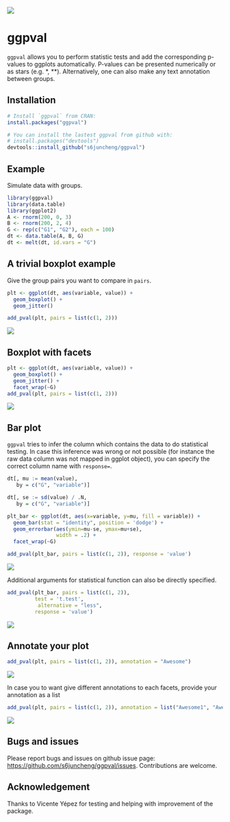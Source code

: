 <!-- README.md is generated from README.Rmd. Please edit that file -->

[![](https://cranlogs.r-pkg.org/badges/ggpval)](https://cran.r-project.org/package=ggpval)

ggpval
======

`ggpval` allows you to perform statistic tests and add the corresponding p-values to ggplots automatically. P-values can be presented numerically or as stars (e.g. \*, \*\*). Alternatively, one can also make any text annotation between groups.

Installation
------------

``` r
# Install `ggpval` from CRAN:
install.packages("ggpval")

# You can install the lastest ggpval from github with:
# install.packages("devtools")
devtools::install_github("s6juncheng/ggpval")
```

Example
-------

Simulate data with groups.

``` r
library(ggpval)
library(data.table)
library(ggplot2)
A <- rnorm(200, 0, 3)
B <- rnorm(200, 2, 4)
G <- rep(c("G1", "G2"), each = 100)
dt <- data.table(A, B, G)
dt <- melt(dt, id.vars = "G")
```

A trivial boxplot example
-------------------------

Give the group pairs you want to compare in `pairs`.

``` r
plt <- ggplot(dt, aes(variable, value)) +
  geom_boxplot() +
  geom_jitter()

add_pval(plt, pairs = list(c(1, 2)))
```

![](inst/image/README-unnamed-chunk-3-1.png)

Boxplot with facets
-------------------

``` r
plt <- ggplot(dt, aes(variable, value)) +
  geom_boxplot() +
  geom_jitter() +
  facet_wrap(~G)
add_pval(plt, pairs = list(c(1, 2)))
```

![](inst/image/README-unnamed-chunk-4-1.png)

Bar plot
--------

`ggpval` tries to infer the column which contains the data to do statistical testing. In case this inference was wrong or not possible (for instance the raw data column was not mapped in ggplot object), you can specify the correct column name with `response=`.

``` r
dt[, mu := mean(value),
   by = c("G", "variable")]

dt[, se := sd(value) / .N,
   by = c("G", "variable")]

plt_bar <- ggplot(dt, aes(x=variable, y=mu, fill = variable)) +
  geom_bar(stat = "identity", position = 'dodge') +
  geom_errorbar(aes(ymin=mu-se, ymax=mu+se),
                width = .2) +
  facet_wrap(~G)

add_pval(plt_bar, pairs = list(c(1, 2)), response = 'value')
```

![](inst/image/README-unnamed-chunk-5-1.png)

Additional arguments for statistical function can also be directly specified.

``` r
add_pval(plt_bar, pairs = list(c(1, 2)), 
         test = 't.test',
          alternative = "less",
         response = 'value')
```

![](inst/image/README-unnamed-chunk-6-1.png)

Annotate your plot
------------------

``` r
add_pval(plt, pairs = list(c(1, 2)), annotation = "Awesome")
```

![](inst/image/README-unnamed-chunk-7-1.png)

In case you to want give different annotations to each facets, provide your annotation as a list

``` r
add_pval(plt, pairs = list(c(1, 2)), annotation = list("Awesome1", "Awesome2"))
```

![](inst/image/README-unnamed-chunk-8-1.png)

Bugs and issues
---------------

Please report bugs and issues on github issue page: <https://github.com/s6juncheng/ggpval/issues>. Contributions are welcome.

Acknowledgement
---------------

Thanks to Vicente Yépez for testing and helping with improvement of the package.

